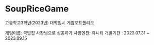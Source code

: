 # SoupRiceGame
 고등학교3학년(2023년) 대학입시 게임포트폴리오

게임이름: 국밥집 사장님으로 성공하기
사용엔진: 유니티
개발기간 : 2023.07.31 ~ 2023.09.15
